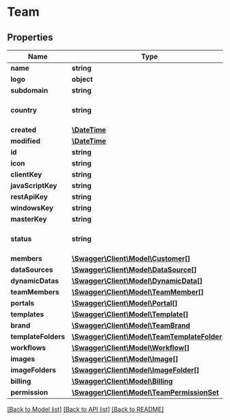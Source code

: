 # Team

## Properties
Name | Type | Description | Notes
------------ | ------------- | ------------- | -------------
**name** | **string** |  | 
**logo** | **object** |  | [optional] 
**subdomain** | **string** |  | [optional] 
**country** | **string** |  | [optional] [default to 'Ireland']
**created** | [**\DateTime**](\DateTime.md) |  | [optional] 
**modified** | [**\DateTime**](\DateTime.md) |  | [optional] 
**id** | **string** |  | 
**icon** | **string** | The icon image url | [optional] 
**clientKey** | **string** |  | [optional] 
**javaScriptKey** | **string** |  | [optional] 
**restApiKey** | **string** |  | [optional] 
**windowsKey** | **string** |  | [optional] 
**masterKey** | **string** |  | [optional] 
**status** | **string** | Status of the application, production/sandbox/disabled | [optional] [default to 'sandbox']
**members** | [**\Swagger\Client\Model\Customer[]**](Customer.md) |  | [optional] 
**dataSources** | [**\Swagger\Client\Model\DataSource[]**](DataSource.md) |  | [optional] 
**dynamicDatas** | [**\Swagger\Client\Model\DynamicData[]**](DynamicData.md) |  | [optional] 
**teamMembers** | [**\Swagger\Client\Model\TeamMember[]**](TeamMember.md) |  | [optional] 
**portals** | [**\Swagger\Client\Model\Portal[]**](Portal.md) |  | [optional] 
**templates** | [**\Swagger\Client\Model\Template[]**](Template.md) |  | [optional] 
**brand** | [**\Swagger\Client\Model\TeamBrand**](TeamBrand.md) |  | [optional] 
**templateFolders** | [**\Swagger\Client\Model\TeamTemplateFolder[]**](TeamTemplateFolder.md) |  | [optional] 
**workflows** | [**\Swagger\Client\Model\Workflow[]**](Workflow.md) |  | [optional] 
**images** | [**\Swagger\Client\Model\Image[]**](Image.md) |  | [optional] 
**imageFolders** | [**\Swagger\Client\Model\ImageFolder[]**](ImageFolder.md) |  | [optional] 
**billing** | [**\Swagger\Client\Model\Billing**](Billing.md) |  | [optional] 
**permission** | [**\Swagger\Client\Model\TeamPermissionSet**](TeamPermissionSet.md) |  | [optional] 

[[Back to Model list]](../README.md#documentation-for-models) [[Back to API list]](../README.md#documentation-for-api-endpoints) [[Back to README]](../README.md)


